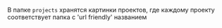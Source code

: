 В папке `projects` хранятся картинки проектов, где каждому проекту соответствует папка с 'url friendly' названием

